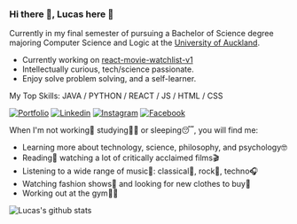 ### Hi there 👋, Lucas here :orange_heart:
Currently in my final semester of pursuing a Bachelor of Science degree majoring Computer Science and Logic at the [University of Auckland](https://www.auckland.ac.nz/en.html "University of Auckland").

- Currently working on [react-movie-watchlist-v1](../lucasli233/react-movie-watchlist-v1)
- Intellectually curious, tech/science passionate.
- Enjoy solve problem solving, and a self-learner.

My Top Skills: JAVA / PYTHON / REACT / JS / HTML / CSS

[![Portfolio](https://img.shields.io/badge/-View_my_portfolio-orange?style=flat&logo=SitePoint&logoColor=white&link=https://lucasli233.github.io/react-portfolio/)](https://lucasli233.github.io/react-portfolio/) [![Linkedin](https://img.shields.io/badge/-Find_me_on_Linkedin-orange?style=flat&logo=Linkedin&logoColor=white&link=https://www.linkedin.com/in/lucasli233/)](https://www.linkedin.com/in/lucasli233/) [![Instagram](https://img.shields.io/badge/-Find_me_on_Instagram_-orange?style=flat&logo=Instagram&logoColor=white&link=https://www.instagram.com/lucass.li_/)](https://www.instagram.com/lucass.li_/) [![Facebook](https://img.shields.io/badge/-Find_me_on_Facebook_-orange?style=flat&logo=Facebook&logoColor=white&link=https://www.facebook.com/LucasShengqiLi/)](https://www.facebook.com/LucasShengqiLi/)

When I'm not working:briefcase: studying:man_technologist: or sleeping:sleeping:, you will find me:
- Learning more about technology, science, philosophy, and psychology:nerd_face:
- Reading:open_book: watching a lot of critically acclaimed films:clapper:
- Listening to a wide range of music:musical_note:: classical:violin:, rock:guitar:, techno:headphones:
- Watching fashion shows:coat: and looking for new clothes to buy:mans_shoe:
- Working out at the gym:weight_lifting_man:

![Lucas's github stats](https://github-readme-stats.vercel.app/api?username=lucasli233&show_icons=true&theme=great-gatsby)

